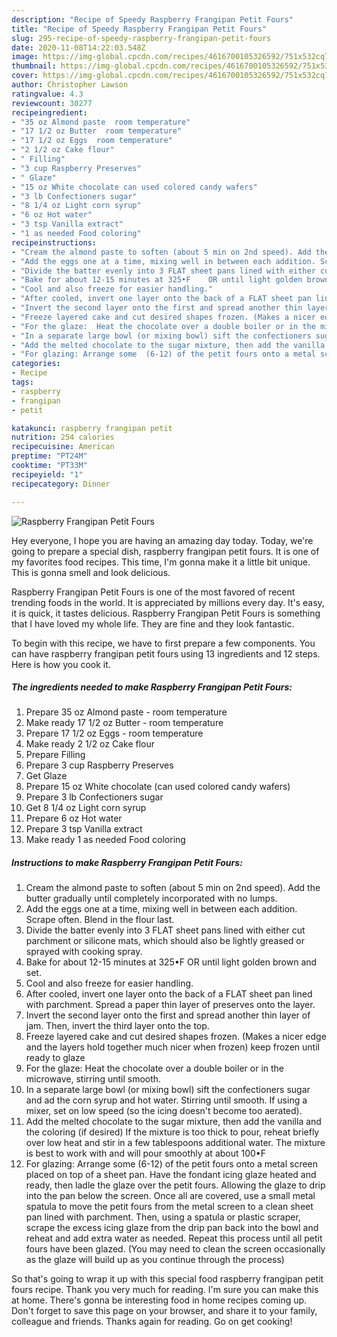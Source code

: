 ```yaml
---
description: "Recipe of Speedy Raspberry Frangipan Petit Fours"
title: "Recipe of Speedy Raspberry Frangipan Petit Fours"
slug: 295-recipe-of-speedy-raspberry-frangipan-petit-fours
date: 2020-11-08T14:22:03.548Z
image: https://img-global.cpcdn.com/recipes/4616700105326592/751x532cq70/raspberry-frangipan-petit-fours-recipe-main-photo.jpg
thumbnail: https://img-global.cpcdn.com/recipes/4616700105326592/751x532cq70/raspberry-frangipan-petit-fours-recipe-main-photo.jpg
cover: https://img-global.cpcdn.com/recipes/4616700105326592/751x532cq70/raspberry-frangipan-petit-fours-recipe-main-photo.jpg
author: Christopher Lawson
ratingvalue: 4.3
reviewcount: 30277
recipeingredient:
- "35 oz Almond paste  room temperature"
- "17 1/2 oz Butter  room temperature"
- "17 1/2 oz Eggs  room temperature"
- "2 1/2 oz Cake flour"
- " Filling"
- "3 cup Raspberry Preserves"
- " Glaze"
- "15 oz White chocolate can used colored candy wafers"
- "3 lb Confectioners sugar"
- "8 1/4 oz Light corn syrup"
- "6 oz Hot water"
- "3 tsp Vanilla extract"
- "1 as needed Food coloring"
recipeinstructions:
- "Cream the almond paste to soften (about 5 min on 2nd speed). Add the butter gradually until completely incorporated with no lumps."
- "Add the eggs one at a time, mixing well in between each addition. Scrape often.  Blend in the flour last."
- "Divide the batter evenly into 3 FLAT sheet pans lined with either cut parchment or silicone mats, which should also be lightly greased or sprayed with cooking spray."
- "Bake for about 12-15 minutes at 325•F    OR until light golden brown and set."
- "Cool and also freeze for easier handling."
- "After cooled, invert one layer onto the back of a FLAT sheet pan lined with parchment. Spread a paper thin layer of preserves onto the layer."
- "Invert the second layer onto the first and spread another thin layer of jam. Then, invert the third layer onto the top."
- "Freeze layered cake and cut desired shapes frozen. (Makes a nicer edge and the layers hold together much nicer when frozen) keep frozen until ready to glaze"
- "For the glaze:  Heat the chocolate over a double boiler or in the microwave, stirring until smooth."
- "In a separate large bowl (or mixing bowl) sift the confectioners sugar and ad the corn syrup and hot water. Stirring until smooth. If using a mixer, set on low speed (so the icing doesn&#39;t become too aerated)."
- "Add the melted chocolate to the sugar mixture, then add the vanilla and the coloring (if desired)  If the mixture is too thick to pour, reheat briefly over low heat and stir in a few tablespoons additional water. The mixture is best to work with and will pour smoothly at about 100•F"
- "For glazing: Arrange some  (6-12) of the petit fours onto a metal screen placed on top of a sheet pan. Have the fondant icing glaze heated and ready, then ladle the glaze over the petit fours. Allowing the glaze to drip into the pan below the screen. Once all are covered, use a small metal spatula to move the petit fours from the metal screen to a clean sheet pan lined with parchment. Then, using a spatula or plastic scraper, scrape the excess icing glaze from the drip pan back into the bowl and reheat and add extra water as needed. Repeat this process until all petit fours have been glazed. (You may need to clean the screen occasionally as the glaze will build up as you continue through the process)"
categories:
- Recipe
tags:
- raspberry
- frangipan
- petit

katakunci: raspberry frangipan petit 
nutrition: 254 calories
recipecuisine: American
preptime: "PT24M"
cooktime: "PT33M"
recipeyield: "1"
recipecategory: Dinner

---
```



![Raspberry Frangipan Petit Fours](https://img-global.cpcdn.com/recipes/4616700105326592/751x532cq70/raspberry-frangipan-petit-fours-recipe-main-photo.jpg)

Hey everyone, I hope you are having an amazing day today. Today, we're going to prepare a special dish, raspberry frangipan petit fours. It is one of my favorites food recipes. This time, I'm gonna make it a little bit unique. This is gonna smell and look delicious.

Raspberry Frangipan Petit Fours is one of the most favored of recent trending foods in the world. It is appreciated by millions every day. It's easy, it is quick, it tastes delicious. Raspberry Frangipan Petit Fours is something that I have loved my whole life. They are fine and they look fantastic.




To begin with this recipe, we have to first prepare a few components. You can have raspberry frangipan petit fours using 13 ingredients and 12 steps. Here is how you cook it.

<!--inarticleads1-->

##### The ingredients needed to make Raspberry Frangipan Petit Fours:

1. Prepare 35 oz Almond paste - room temperature
1. Make ready 17 1/2 oz Butter - room temperature
1. Prepare 17 1/2 oz Eggs - room temperature
1. Make ready 2 1/2 oz Cake flour
1. Prepare  Filling
1. Prepare 3 cup Raspberry Preserves
1. Get  Glaze
1. Prepare 15 oz White chocolate (can used colored candy wafers)
1. Prepare 3 lb Confectioners sugar
1. Get 8 1/4 oz Light corn syrup
1. Prepare 6 oz Hot water
1. Prepare 3 tsp Vanilla extract
1. Make ready 1 as needed Food coloring




<!--inarticleads2-->

##### Instructions to make Raspberry Frangipan Petit Fours:

1. Cream the almond paste to soften (about 5 min on 2nd speed). Add the butter gradually until completely incorporated with no lumps.
1. Add the eggs one at a time, mixing well in between each addition. Scrape often.  Blend in the flour last.
1. Divide the batter evenly into 3 FLAT sheet pans lined with either cut parchment or silicone mats, which should also be lightly greased or sprayed with cooking spray.
1. Bake for about 12-15 minutes at 325•F    OR until light golden brown and set.
1. Cool and also freeze for easier handling.
1. After cooled, invert one layer onto the back of a FLAT sheet pan lined with parchment. Spread a paper thin layer of preserves onto the layer.
1. Invert the second layer onto the first and spread another thin layer of jam. Then, invert the third layer onto the top.
1. Freeze layered cake and cut desired shapes frozen. (Makes a nicer edge and the layers hold together much nicer when frozen) keep frozen until ready to glaze
1. For the glaze:  Heat the chocolate over a double boiler or in the microwave, stirring until smooth.
1. In a separate large bowl (or mixing bowl) sift the confectioners sugar and ad the corn syrup and hot water. Stirring until smooth. If using a mixer, set on low speed (so the icing doesn&#39;t become too aerated).
1. Add the melted chocolate to the sugar mixture, then add the vanilla and the coloring (if desired)  If the mixture is too thick to pour, reheat briefly over low heat and stir in a few tablespoons additional water. The mixture is best to work with and will pour smoothly at about 100•F
1. For glazing: Arrange some  (6-12) of the petit fours onto a metal screen placed on top of a sheet pan. Have the fondant icing glaze heated and ready, then ladle the glaze over the petit fours. Allowing the glaze to drip into the pan below the screen. Once all are covered, use a small metal spatula to move the petit fours from the metal screen to a clean sheet pan lined with parchment. Then, using a spatula or plastic scraper, scrape the excess icing glaze from the drip pan back into the bowl and reheat and add extra water as needed. Repeat this process until all petit fours have been glazed. (You may need to clean the screen occasionally as the glaze will build up as you continue through the process)




So that's going to wrap it up with this special food raspberry frangipan petit fours recipe. Thank you very much for reading. I'm sure you can make this at home. There's gonna be interesting food in home recipes coming up. Don't forget to save this page on your browser, and share it to your family, colleague and friends. Thanks again for reading. Go on get cooking!

